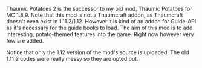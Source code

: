 Thaumic Potatoes 2 is the successor to my old mod, Thaumic Potatoes for MC 1.8.9. Note that this mod is not a Thaumcraft addon, as Thaumcraft doesn't even exist in 1.11.2/1.12. However it is kind of an addon for Guide-API as it's necessary for the guide books to load. The aim of this mod is to add interesting, potato-themed features into the game. Right now however very few are added.

Notice that only the 1.12 version of the mod's source is uploaded. The old 1.11.2 codes were really messy so they are opted out.
